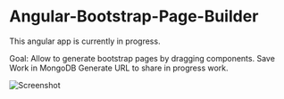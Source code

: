 Angular-Bootstrap-Page-Builder
==============================

This angular app is currently in progress.

Goal:
Allow to generate bootstrap pages by dragging components.
Save Work in MongoDB
Generate URL to share in progress work.


![Screenshot](https://dl.dropboxusercontent.com/u/1814467/Screen%20Shot%202014-09-09%20at%2012.28.00%20PM.png "Bootstrap Builder")
